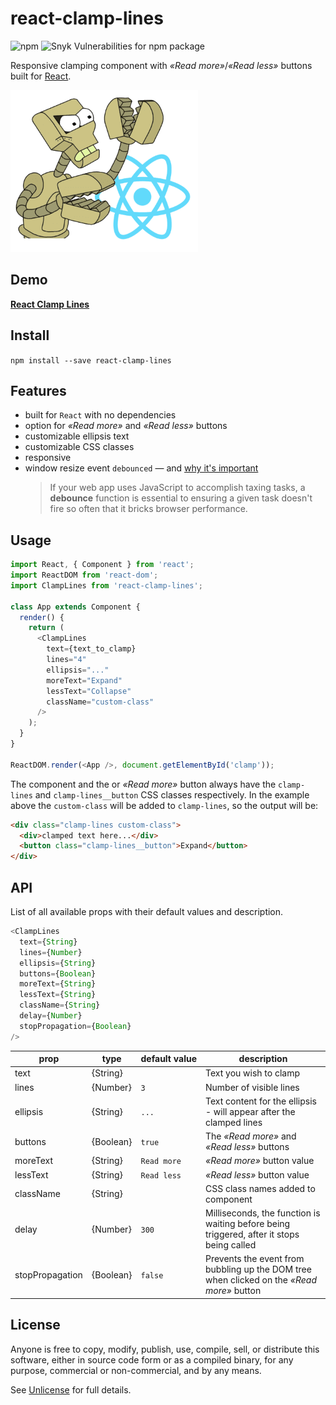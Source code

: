 # react-clamp-lines

![npm](https://img.shields.io/npm/dm/react-clamp-lines.svg) ![Snyk Vulnerabilities for npm package](https://img.shields.io/snyk/vulnerabilities/npm/react-clamp-lines.svg)

Responsive clamping component with _&laquo;Read more&raquo;_/_&laquo;Read less&raquo;_ buttons built for [React](http://facebook.github.io/react/).

![react-clamp-lines](react-clamp.png 'react-clamp-lines')

## Demo

[**React Clamp Lines**](https://stackblitz.com/edit/react-clamp-lines)

## Install

`npm install --save react-clamp-lines`

## Features

- built for `React` with no dependencies
- option for _&laquo;Read more&raquo;_ and _&laquo;Read less&raquo;_ buttons
- customizable ellipsis text
- customizable CSS classes
- responsive
- window resize event `debounced` &mdash; and [why it's important](https://davidwalsh.name/javascript-debounce-function)
  > If your web app uses JavaScript to accomplish taxing tasks, a **debounce** function is essential to ensuring a given task doesn't fire so often that it bricks browser performance.

## Usage

```js
import React, { Component } from 'react';
import ReactDOM from 'react-dom';
import ClampLines from 'react-clamp-lines';

class App extends Component {
  render() {
    return (
      <ClampLines
        text={text_to_clamp}
        lines="4"
        ellipsis="..."
        moreText="Expand"
        lessText="Collapse"
        className="custom-class"
      />
    );
  }
}

ReactDOM.render(<App />, document.getElementById('clamp'));
```

The component and the or _&laquo;Read more&raquo;_ button always have the `clamp-lines` and `clamp-lines__button` CSS classes respectively. In the example above the `custom-class` will be added to `clamp-lines`, so the output will be:

```html
<div class="clamp-lines custom-class">
  <div>clamped text here...</div>
  <button class="clamp-lines__button">Expand</button>
</div>
```

## API

List of all available props with their default values and description.

```javascript
<ClampLines
  text={String}
  lines={Number}
  ellipsis={String}
  buttons={Boolean}
  moreText={String}
  lessText={String}
  className={String}
  delay={Number}
  stopPropagation={Boolean}
/>
```

| prop            | type      | default&#160;value | description                                                                                           |
| --------------- | --------- | ------------------ | ----------------------------------------------------------------------------------------------------- |
| text            | {String}  |                    | Text you wish to clamp                                                                                |
| lines           | {Number}  | `3`                | Number of visible lines                                                                               |
| ellipsis        | {String}  | `...`              | Text content for the ellipsis - will appear after the clamped lines                                   |
| buttons         | {Boolean} | `true`             | The _&laquo;Read more&raquo;_ and _&laquo;Read less&raquo;_ buttons                                   |
| moreText        | {String}  | `Read more`        | _&laquo;Read more&raquo;_ button value                                                                |
| lessText        | {String}  | `Read less`        | _&laquo;Read less&raquo;_ button value                                                                |
| className       | {String}  |                    | CSS class names added to component                                                                    |
| delay           | {Number}  | `300`              | Milliseconds, the function is waiting before being triggered, after it stops being called             |
| stopPropagation | {Boolean} | `false`            | Prevents the event from bubbling up the DOM tree when clicked on the _&laquo;Read more&raquo;_ button |

## License

Anyone is free to copy, modify, publish, use, compile, sell, or distribute this software, either in source code form or as a compiled binary, for any purpose, commercial or non-commercial, and by any means.

See [Unlicense](http://unlicense.org) for full details.
